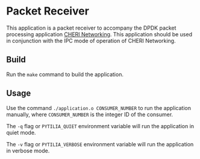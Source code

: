 # Packet Receiver

This application is a packet receiver to accompany the DPDK packet processing application [CHERI Networking](https://gitlab.eeecs.qub.ac.uk/40266651/cheri_networking). This application should be used in conjunction with the IPC mode of operation of CHERI Networking.

## Build

Run the `make` command to build the application.

## Usage

Use the command `./application.o CONSUMER_NUMBER` to run the application manually, where `CONSUMER_NUMBER` is the integer ID of the consumer.

The `-q` flag or `PYTILIA_QUIET` environment variable will run the application in quiet mode.

The `-v` flag or `PYTILIA_VERBOSE` environment variable will run the application in verbose mode.

